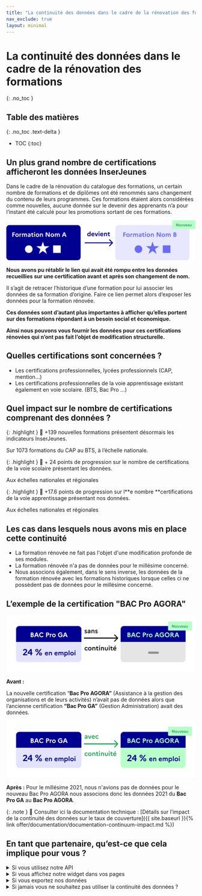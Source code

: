 ```yaml
---
title: "La continuité des données dans le cadre de la rénovation des formations"
nav_exclude: true
layout: minimal
---
```


# La continuité des données dans le cadre de la rénovation des formations

{: .no_toc }

## Table des matières

{: .no_toc .text-delta }

- TOC
{:toc}

## Un plus grand nombre de certifications afficheront les données InserJeunes

Dans le cadre de la rénovation du catalogue des formations, un certain nombre de formations et de diplômes ont été renommés sans changement du contenu de leurs programmes.
Ces formations étaient alors considérées comme nouvelles, aucune donnée sur le devenir des apprenants n’a pour l’instant été calculé pour les promotions sortant de ces formations.

![Le continuum](ancienne_nouvelle_2.svg)

**Nous avons pu rétablir le lien qui avait été rompu entre les données recueillies sur une certification avant et après son changement de nom.**

Il s’agit de retracer l’historique d’une formation pour lui associer les données de sa formation d’origine. Faire ce lien permet alors d’exposer les données pour la formation rénovée.

**Ces données sont d’autant plus importantes à afficher qu’elles portent sur des formations répondant à un besoin social et économique.**

**Ainsi nous pouvons vous fournir les données pour ces certifications rénovées qui n’ont pas fait l’objet de modification structurelle.**

## Quelles certifications sont concernées ?

- Les certifications professionnelles, lycées professionnels (CAP, mention…)
- Les certifications professionnelles de la voie apprentissage existant également en voie scolaire. (BTS, Bac Pro …)

## Quel impact sur le nombre de certifications comprenant des données ?

{: .highlight }
🎯 +139 nouvelles formations présentent désormais les indicateurs InserJeunes.

Sur 1073 formations du CAP au BTS, à l’échelle nationale.

{: .highlight }
🎯 + 24 points de progression sur le nombre de certifications de la voie scolaire présentant les données.

Aux échelles nationales et régionales

{: .highlight }
🎯 +17.6 points de progression sur l**e nombre **certifications de la voie apprentissage présentant nos données.

Aux échelles nationales et régionales

## Les cas dans lesquels nous avons mis en place cette continuité

- La formation rénovée ne fait pas l'objet d'une modification profonde de ses modules.
- La formation rénovée n'a pas de données pour le millésime concerné.
- Nous associons également, dans le sens inverse, les données de la formation rénovée avec les formations historiques lorsque celles ci ne possèdent pas de données pour le millésime concerné.

## L’exemple de la certification "BAC Pro AGORA"

![Avant le continuum](changement_de_donnees_2.svg)

**Avant :**

La nouvelle certification “**Bac Pro AGORA”** (Assistance à la gestion des organisations et de leurs activités) n’avait pas de données alors que l’ancienne certification **“Bac Pro GA”** (Gestion Administration) avait des données.

![Après le continuum](Continuite_3.svg)

**Après :**
Pour le millésime 2021, nous n'avions pas de données pour le nouveau Bac Pro AGORA nous associons donc les données 2021 du **Bac Pro GA** au **Bac Pro AGORA**.

{: .note }
📖 Consulter ici la documentation technique : [Détails sur l’impact de la continuité des données sur le taux de couverture]({{ site.baseurl }}{% link offer/documentation/documentation-continuum-impact.md %})

## En tant que partenaire, qu’est-ce que cela implique pour vous ?

<details markdown="block">
<summary>Si vous utilisez notre API</summary>

À destination des équipes techniques :

- Mise à jour : **Vous n’avez rien à faire**, le continuum est mis en place automatiquement. Vous pouvez savoir si les données retournées proviennent d’une formation historique en utilisant le champs `donnee_source` (Cf: [documentation API](https://exposition.inserjeunes.beta.gouv.fr/api/doc/))
- **Nous vous conseillons d’ajouter un lien vers** [la documentation InserJeunes](https://documentation.exposition.inserjeunes.beta.gouv.fr/) **ici présente,** afin de garantir la transparence pour les utilisateurs :
  - Le lien : https://documentation.exposition.inserjeunes.beta.gouv.fr/
  - Un exemple d’affichage de ce lien, ci-dessous en bleu :
    ![Continuum sur LBA.png](Continuum_LBA.png)

</details>

<details markdown="block">
<summary>Si vous affichez notre widget dans vos pages</summary>

- Mise à jour : Vous n’avez rien à faire.
- Le widget ne précise pas si les données proviennent d’une formation historique ou de la formation en elle même car l’information est technique et ne sert pas le lecteur.
  - Afin de garantir la transparence pour les utilisateurs, nous vous conseillons d’ajouter un lien vers l[a documentation InserJeunes ici présente :](https://documentation.exposition.inserjeunes.beta.gouv.fr/) https://documentation.exposition.inserjeunes.beta.gouv.fr/
    ![Module de base.png](Module_de_base.png)

</details>

<details markdown="block">
<summary>Si vous exportez nos données</summary>

- Deux champs ont été ajouté lors d’une exportation en format CSV permettant de savoir si les données sont issues d’une formation historique.
  - `donnee_source_code_certification` et `donnee_source_type`

</details>

<details markdown="block">
<summary>Si jamais vous ne souhaitez pas utiliser la continuité des données ?</summary>

- Les règles techniques applicables :
  - Si vous utilisez notre API :
    - Conserver uniquement les données dont le champ`donnee_source.type` contient la valeur `self`
  - Si vous utilisez le widget :
    - Il n’est pas possible de ne pas utiliser la continuité des données. Nous vous conseillons de changer pour un usage de nos données par API.
  - Si vous exporter nos données :
    - Conserver uniquement les données dont le champ `donnee_source_type` contient la valeur `self`

</details>

